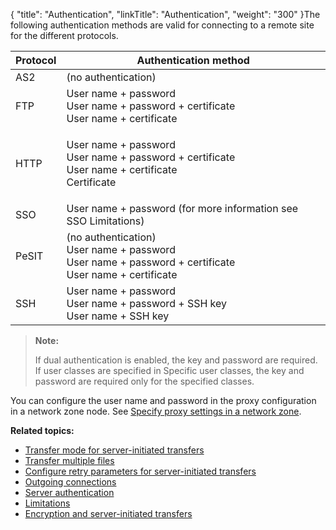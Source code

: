 {
    "title": "Authentication",
    "linkTitle": "Authentication",
    "weight": "300"
}The following authentication methods are valid for connecting to a remote site for the different protocols.

<table>
   <thead>
      <tr>
<th class="HeadE-Column1-Header1">Protocol         </th>
<th class="HeadD-Column1-Header1">Authentication method         </th>
      </tr>
   </thead>
   <tbody>
      <tr>
         <td>AS2         </td>
         <td>(no authentication)         </td>
      </tr>
      <tr>
         <td>FTP         </td>
         <td>User name + password<br />
User name + password + certificate<br />
User name + certificate         </td>
      </tr>
      <tr>
         <td>HTTP         </td>
         <td><p>User name + password<br />
User name + password + certificate<br />
User name + certificate<br />
Certificate</p>         </td>
      </tr>
      <tr>
         <td>SSO         </td>
         <td>User name + password (for more information see SSO Limitations)         </td>
      </tr>
      <tr>
         <td>PeSIT         </td>
         <td>(no authentication)<br />
User name + password<br />
User name + password + certificate<br />
User name + certificate         </td>
      </tr>
      <tr>
         <td>SSH         </td>
         <td>User name + password<br />
User name + password + SSH key<br />
User name + SSH key         </td>
      </tr>
   </tbody>
</table>

> **Note:**
>
> If dual authentication is enabled, the key and password are required. If user classes are specified in Specific user classes, the key and password are required only for the specified classes.

You can configure the user name and password in the proxy configuration in a network zone node. See [Specify proxy settings in a network zone](../../../c_st_setup/c_st_networkzones/t_st_networkzones#Specify3).

**Related topics:**

-   [Transfer mode for server-initiated transfers](../c_st_transfer_mode_for_server-initiated_transfers)
-   [Transfer multiple files](../c_st_transfer_multiple_files)
-   [Configure retry parameters for server-initiated transfers](../c_st_configure_retry_parameters_for_server-initiated_transfers)
-   [Outgoing connections](../c_st_outgoing_connections)
-   [Server authentication](../c_st_server_authentication)
-   [Limitations](../c_st_limitations)
-   [Encryption and server-initiated transfers](../c_st_encryption_server-initiated_transfers)
